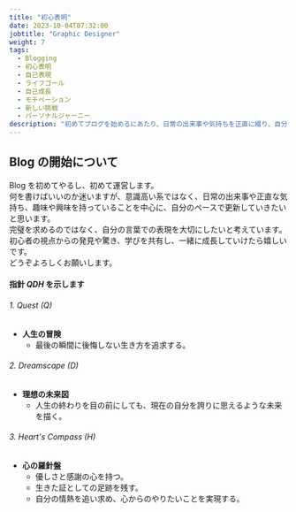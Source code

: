 ```yaml
---
title: "初心表明"
date: 2023-10-04T07:32:00
jobtitle: "Graphic Designer"
weight: 7
tags:
  - Blogging
  - 初心表明
  - 自己表現
  - ライフゴール
  - 自己成長
  - モチベーション
  - 新しい挑戦
  - パーソナルジャーニー
description: "初めてブログを始めるにあたり、日常の出来事や気持ちを正直に綴り、自分らしい表現を大切にする決意を表明。人生の冒険、理想の未来、心の羅針盤を指針として成長していく姿勢を示します。"
---
```


## Blog の開始について

Blog を初めてやるし、初めて運営します。  
何を書けばいいのか迷いますが、意識高い系ではなく、日常の出来事や正直な気持ち、趣味や興味を持っていることを中心に、自分のペースで更新していきたいと思います。  
完璧を求めるのではなく、自分の言葉での表現を大切にしたいと考えています。  
初心者の視点からの発見や驚き、学びを共有し、一緒に成長していけたら嬉しいです。  
どうぞよろしくお願いします。

#### 指針 _QDH_ を示します

###### 1. Quest (Q)

- **人生の冒険**
  - 最後の瞬間に後悔しない生き方を追求する。

###### 2. Dreamscape (D)

- **理想の未来図**
  - 人生の終わりを目の前にしても、現在の自分を誇りに思えるような未来を描く。

###### 3. Heart's Compass (H)

- **心の羅針盤**
  - 優しさと感謝の心を持つ。
  - 生きた証としての足跡を残す。
  - 自分の情熱を追い求め、心からのやりたいことを実現する。

